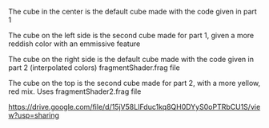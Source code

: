 The cube in the center is the default cube made with the code given in part 1

The cube on the left side is the second cube made for part 1, given a more reddish color with an emmissive feature

The cube on the right side is the default cube made with the code given in part 2 (interpolated colors) fragmentShader.frag file

The cube on the top is the second cube made for part 2, with a more yellow, red mix. Uses fragmentShader2.frag file

https://drive.google.com/file/d/15jV58LIFduc1kq8QH0DYyS0oPTRbCU1S/view?usp=sharing